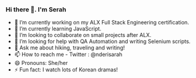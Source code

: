 ### Hi there 👋. I'm Serah

- 🔭 I’m currently working on my ALX Full Stack Engineering certification.
- 🌱 I’m currently learning JavaScript.
- 👯 I’m looking to collaborate on small projects after ALX.
- 🤔 I’m looking for help with QA Automation and writing Selenium scripts.
- 💬 Ask me about hiking, traveling and writing!
- 📫 How to reach me -  Twitter : @nderisarah
- 😄 Pronouns: She/her
- ⚡ Fun fact: I watch lots of Korean dramas!
